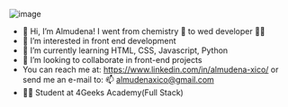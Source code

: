 ![image](https://user-images.githubusercontent.com/79548495/177953608-23b5c69a-b21a-42e4-9747-03c99c38b7f2.png)

- 👋 Hi, I’m Almudena! I went from chemistry 💊 to wed developer 👩‍💻
- 👀 I’m interested in front end development
- 🌱 I’m currently learning HTML, CSS, Javascript, Python
- 💞️ I’m looking to collaborate in front-end projects
- You can reach me  at: https://www.linkedin.com/in/almudena-xico/
or send me an e-mail to: 📫 almudenaxico@gmail.com
- :woman_student: Student at 4Geeks Academy(Full Stack)
<!---
Nadenas/Nadenas is a ✨ special ✨ repository because its `README.md` (this file) appears on your GitHub profile.
You can click the Preview link to take a look at your changes.
--->
